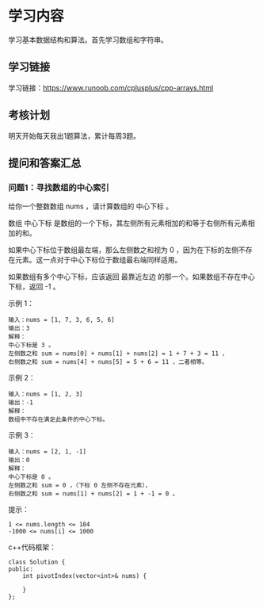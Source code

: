 # 学习内容

学习基本数据结构和算法。首先学习数组和字符串。

## 学习链接

学习链接：https://www.runoob.com/cplusplus/cpp-arrays.html

## 考核计划

明天开始每天我出1题算法，累计每周3题。

## 提问和答案汇总

### 问题1：寻找数组的中心索引  

给你一个整数数组 nums ，请计算数组的 中心下标 。

数组 中心下标 是数组的一个下标，其左侧所有元素相加的和等于右侧所有元素相加的和。

如果中心下标位于数组最左端，那么左侧数之和视为 0 ，因为在下标的左侧不存在元素。这一点对于中心下标位于数组最右端同样适用。

如果数组有多个中心下标，应该返回 最靠近左边 的那一个。如果数组不存在中心下标，返回 -1 。


示例 1：  
```
输入：nums = [1, 7, 3, 6, 5, 6]
输出：3
解释：
中心下标是 3 。
左侧数之和 sum = nums[0] + nums[1] + nums[2] = 1 + 7 + 3 = 11 ，
右侧数之和 sum = nums[4] + nums[5] = 5 + 6 = 11 ，二者相等。
```

示例 2：  
```
输入：nums = [1, 2, 3]
输出：-1
解释：
数组中不存在满足此条件的中心下标。
```

示例 3：  
```
输入：nums = [2, 1, -1]
输出：0
解释：
中心下标是 0 。
左侧数之和 sum = 0 ，（下标 0 左侧不存在元素），
右侧数之和 sum = nums[1] + nums[2] = 1 + -1 = 0 。
```

提示：  
```
1 <= nums.length <= 104
-1000 <= nums[i] <= 1000
```

c++代码框架：  
```
class Solution {
public:
    int pivotIndex(vector<int>& nums) {
        
    }
};
```
